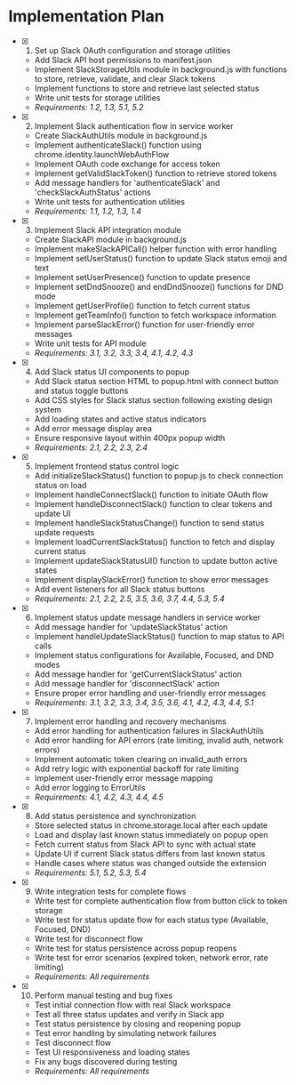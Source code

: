 # Implementation Plan

- [x] 1. Set up Slack OAuth configuration and storage utilities
  - Add Slack API host permissions to manifest.json
  - Implement SlackStorageUtils module in background.js with functions to store, retrieve, validate, and clear Slack tokens
  - Implement functions to store and retrieve last selected status
  - Write unit tests for storage utilities
  - _Requirements: 1.2, 1.3, 5.1, 5.2_

- [x] 2. Implement Slack authentication flow in service worker
  - Create SlackAuthUtils module in background.js
  - Implement authenticateSlack() function using chrome.identity.launchWebAuthFlow
  - Implement OAuth code exchange for access token
  - Implement getValidSlackToken() function to retrieve stored tokens
  - Add message handlers for 'authenticateSlack' and 'checkSlackAuthStatus' actions
  - Write unit tests for authentication utilities
  - _Requirements: 1.1, 1.2, 1.3, 1.4_

- [x] 3. Implement Slack API integration module
  - Create SlackAPI module in background.js
  - Implement makeSlackAPICall() helper function with error handling
  - Implement setUserStatus() function to update Slack status emoji and text
  - Implement setUserPresence() function to update presence
  - Implement setDndSnooze() and endDndSnooze() functions for DND mode
  - Implement getUserProfile() function to fetch current status
  - Implement getTeamInfo() function to fetch workspace information
  - Implement parseSlackError() function for user-friendly error messages
  - Write unit tests for API module
  - _Requirements: 3.1, 3.2, 3.3, 3.4, 4.1, 4.2, 4.3_

- [x] 4. Add Slack status UI components to popup
  - Add Slack status section HTML to popup.html with connect button and status toggle buttons
  - Add CSS styles for Slack status section following existing design system
  - Add loading states and active status indicators
  - Add error message display area
  - Ensure responsive layout within 400px popup width
  - _Requirements: 2.1, 2.2, 2.3, 2.4_

- [x] 5. Implement frontend status control logic
  - Add initializeSlackStatus() function to popup.js to check connection status on load
  - Implement handleConnectSlack() function to initiate OAuth flow
  - Implement handleDisconnectSlack() function to clear tokens and update UI
  - Implement handleSlackStatusChange() function to send status update requests
  - Implement loadCurrentSlackStatus() function to fetch and display current status
  - Implement updateSlackStatusUI() function to update button active states
  - Implement displaySlackError() function to show error messages
  - Add event listeners for all Slack status buttons
  - _Requirements: 2.1, 2.2, 2.5, 3.5, 3.6, 3.7, 4.4, 5.3, 5.4_

- [x] 6. Implement status update message handlers in service worker
  - Add message handler for 'updateSlackStatus' action
  - Implement handleUpdateSlackStatus() function to map status to API calls
  - Implement status configurations for Available, Focused, and DND modes
  - Add message handler for 'getCurrentSlackStatus' action
  - Add message handler for 'disconnectSlack' action
  - Ensure proper error handling and user-friendly error messages
  - _Requirements: 3.1, 3.2, 3.3, 3.4, 3.5, 3.6, 4.1, 4.2, 4.3, 4.4, 5.1_

- [x] 7. Implement error handling and recovery mechanisms
  - Add error handling for authentication failures in SlackAuthUtils
  - Add error handling for API errors (rate limiting, invalid auth, network errors)
  - Implement automatic token clearing on invalid_auth errors
  - Add retry logic with exponential backoff for rate limiting
  - Implement user-friendly error message mapping
  - Add error logging to ErrorUtils
  - _Requirements: 4.1, 4.2, 4.3, 4.4, 4.5_

- [x] 8. Add status persistence and synchronization
  - Store selected status in chrome.storage.local after each update
  - Load and display last known status immediately on popup open
  - Fetch current status from Slack API to sync with actual state
  - Update UI if current Slack status differs from last known status
  - Handle cases where status was changed outside the extension
  - _Requirements: 5.1, 5.2, 5.3, 5.4_

- [x] 9. Write integration tests for complete flows
  - Write test for complete authentication flow from button click to token storage
  - Write test for status update flow for each status type (Available, Focused, DND)
  - Write test for disconnect flow
  - Write test for status persistence across popup reopens
  - Write test for error scenarios (expired token, network error, rate limiting)
  - _Requirements: All requirements_

- [x] 10. Perform manual testing and bug fixes
  - Test initial connection flow with real Slack workspace
  - Test all three status updates and verify in Slack app
  - Test status persistence by closing and reopening popup
  - Test error handling by simulating network failures
  - Test disconnect flow
  - Test UI responsiveness and loading states
  - Fix any bugs discovered during testing
  - _Requirements: All requirements_
